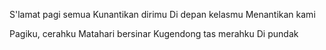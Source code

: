 
S'lamat pagi semua
Kunantikan dirimu
Di depan kelasmu
Menantikan kami

Pagiku, cerahku
Matahari bersinar
Kugendong tas merahku
Di pundak

